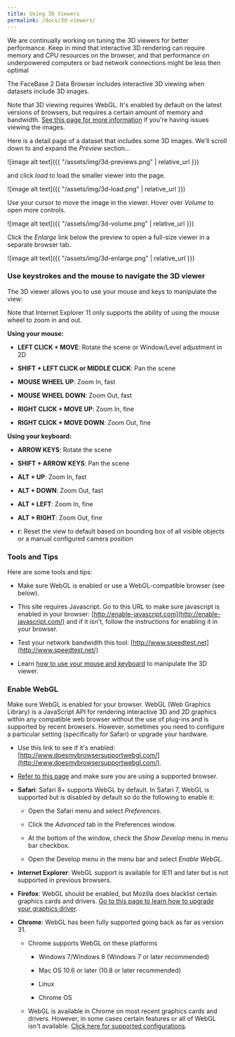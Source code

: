 ```yaml
---
title: Using 3D Viewers
permalink: /docs/3d-viewers/
---
```


We are continually working on tuning the 3D viewers for better performance. Keep in mind that interactive 3D rendering can require memory and CPU resources on the browser, and that performance on underpowered computers or bad network connections might be less then optimal

The FaceBase 2 Data Browser includes interactive 3D viewing when datasets include 3D images.

Note that 3D viewing requires WebGL. It's enabled by default on the latest versions of browsers, but requires a certain amount of memory and bandwidth. [See this page for more information](https://www.facebase.org/help/using-3D-viewers/) if you're having issues viewing the images.

Here is a detail page of a dataset that includes some 3D images. We'll scroll down to and expand the *Preview* section...

![image alt text]({{ "/assets/img/3d-previews.png" | relative_url }})

and click *load* to load the smaller viewer into the page.

![image alt text]({{ "/assets/img/3d-load.png" | relative_url }})

Use your cursor to move the image in the viewer. Hover over *Volume* to open more controls.

![image alt text]({{ "/assets/img/3d-volume.png" | relative_url }})

Click the *Enlarge* link below the preview to open a full-size viewer in a separate browser tab.

![image alt text]({{ "/assets/img/3d-enlarge.png" | relative_url }})

### Use keystrokes and the mouse to navigate the 3D viewer

The 3D viewer allows you to use your mouse and keys to manipulate the view:

Note that Internet Explorer 11 only supports the ability of using the mouse wheel to zoom in and out.

**Using your mouse:**

* **LEFT CLICK + MOVE**: Rotate the scene or Window/Level adjustment in 2D

* **SHIFT + LEFT CLICK or MIDDLE CLICK**: Pan the scene

* **MOUSE WHEEL UP**: Zoom In, fast

* **MOUSE WHEEL DOWN**: Zoom Out, fast

* **RIGHT CLICK + MOVE UP**: Zoom In, fine

* **RIGHT CLICK + MOVE DOWN**: Zoom Out, fine

**Using your keyboard:**

* **ARROW KEYS**: Rotate the scene

* **SHIFT + ARROW KEYS**: Pan the scene

* **ALT + UP**: Zoom In, fast

* **ALT + DOWN**: Zoom Out, fast

* **ALT + LEFT**: Zoom In, fine

* **ALT + RIGHT**: Zoom Out, fine

* **r**: Reset the view to default based on bounding box of all visible objects or a manual configured camera position

### Tools and Tips

Here are some tools and tips:

* Make sure WebGL is enabled or use a WebGL-compatible browser (see below).

* This site requires Javascript. Go to this URL to make sure javascript is enabled in your browser: [http://enable-javascript.com](http://enable-javascript.com/) and if it isn't, follow the instructions for enabling it in your browser.

* Test your network bandwidth this tool: [http://www.speedtest.net](http://www.speedtest.net/)

* Learn [how to use your mouse and keyboard](https://www.facebase.org/help/using-the-data-browser/#using-mouse-keys-with-3Dviewer) to manipulate the 3D viewer.

### Enable WebGL

Make sure WebGL is enabled for your browser. WebGL (Web Graphics Library) is a JavaScript API for rendering interactive 3D and 2D graphics within any compatible web browser without the use of plug-ins and is supported by recent browsers. However, sometimes you need to configure a particular setting (specifically for Safari) or upgrade your hardware.

* Use this link to see if it's enabled: [http://www.doesmybrowsersupportwebgl.com/](http://www.doesmybrowsersupportwebgl.com/).

* [Refer to this page](http://caniuse.com/#feat=webgl) and make sure you are using a supported browser.

* **Safari**: Safari 8+ supports WebGL by default. In Safari 7, WebGL is supported but is disabled by default so do the following to enable it:

    * Open the Safari menu and select *Preferences*.

    * Click the *Advanced* tab in the Preferences window.

    * At the bottom of the window, check the *Show Develop* menu in menu bar checkbox.

    * Open the Develop menu in the menu bar and select *Enable WebGL*.

* **Internet Explorer**: WebGL support is available for IE11 and later but is not supported in previous browsers.

* **Firefox**: WebGL should be enabled, but Mozilla does blacklist certain graphics cards and drivers. [Go to this page to learn how to upgrade your graphics driver](https://support.mozilla.org/en-US/kb/upgrade-graphics-drivers-use-hardware-acceleration).

* **Chrome**: WebGL has been fully supported going back as far as version 31.

    * Chrome supports WebGL on these platforms

        * Windows 7/Windows 8 (Windows 7 or later recommended)

        * Mac OS 10.6 or later (10.8 or later recommended)

        * Linux

        * Chrome OS

    * WebGL is available in Chrome on most recent graphics cards and drivers. However, in some cases certain features or all of WebGL isn't available. [Click here for supported configurations](http://www.khronos.org/webgl/wiki/BlacklistsAndWhitelists).
